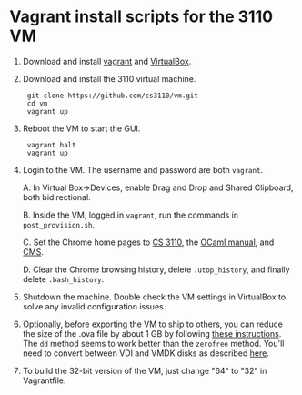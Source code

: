 # Vagrant install scripts for the 3110 VM

1. Download and install [vagrant][] and [VirtualBox][]. 

2. Download and install the 3110 virtual machine.
        
        git clone https://github.com/cs3110/vm.git
        cd vm
        vagrant up

3. Reboot the VM to start the GUI.

        vagrant halt
        vagrant up

4. Login to the VM.  The username and password are both `vagrant`.

   A. In Virtual Box->Devices, enable Drag and Drop and Shared Clipboard, both
   bidirectional.
   
   B. Inside the VM, logged in `vagrant`, run the commands in `post_provision.sh`.

   C. Set the Chrome home pages to [CS 3110][3110], the [OCaml manual][man], and [CMS][cms].

   D. Clear the Chrome browsing history, delete `.utop_history`, 
   and finally delete `.bash_history`.
   
9. Shutdown the machine.  Double check the VM settings in VirtualBox to solve any 
   invalid configuration issues.
   
10. Optionally, before exporting the VM to ship to others, you can
	reduce the size of the .ova file by about 1 GB by following [these
	instructions](http://superuser.com/questions/529149/how-to-compact-virtualboxs-vdi-file-size).
  	The `dd` method seems to work better than the `zerofree` method.
	You'll need to convert between VDI and VMDK disks as described 
	[here](https://nfolamp.wordpress.com/2010/06/10/converting-vmdk-files-to-vdi-using-vboxmanage/).

11. To build the 32-bit version of the VM, just change "64" to "32" in Vagrantfile.
  
[vagrant]: http://www.vagrantup.com/downloads.html
[VirtualBox]: https://www.virtualbox.org/wiki/Downloads
[3110]: http://www.cs.cornell.edu/Courses/cs3110/2016fa/
[man]: http://caml.inria.fr/pub/docs/manual-ocaml/
[cms]: http://cms.csuglab.cornell.edu/
